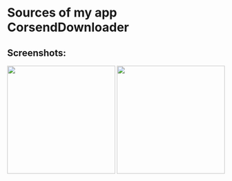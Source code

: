# Sources of my app CorsendDownloader
## Screenshots:
<img src="https://github.com/purpl3-yt/CorsendDownloader/assets/80628386/0f380368-2c17-471c-afbd-49c9d8f0d29c" width=250></img>
<img src="https://github.com/purpl3-yt/CorsendDownloader/assets/80628386/e237d000-09e4-4efe-899e-863551bb07cf" width=250></img>
